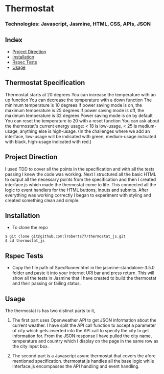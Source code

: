 # Thermostat
### Technologies: Javascript, Jasmine, HTML, CSS, APIs, JSON

## Index
* [Project Direction](#Project)
* [Installation](#Install)
* [Rspec Tests](#Rspec)
* [Usage](#Usage)


## Thermostat Specification

Thermostat starts at 20 degrees
You can increase the temperature with an up function
You can decrease the temperature with a down function
The minimum temperature is 10 degrees
If power saving mode is on, the maximum temperature is 25 degrees
If power saving mode is off, the maximum temperature is 32 degrees
Power saving mode is on by default
You can reset the temperature to 20 with a reset function
You can ask about the thermostat's current energy usage: < 18 is low-usage, < 25 is medium-usage, anything else is high-usage.
(In the challenges where we add an interface, low-usage will be indicated with green, medium-usage indicated with black, high-usage indicated with red.)

## <a name="Project">Project Direction</a>
I used TDD to cover all the points in the specification and with all the tests passing I knew the code was working. Next I structured all the basic HTML to output all the necessary points from the specification and then I created interface.js which made the thermostat come to life. This connected all the logic to event handlers for the HTML buttons, inputs and submits. After everything was working correctly I began to experiment with styling and created something clean and simple.


## <a name="Install">Installation</a>
* To clone the repo
```shell
$ git clone git@github.com:lroberts77/thermostat_js.git
$ cd thermostat_js
```

## <a name="Rspec">Rspec Tests</a>
* Copy the file path of SpecRunner.html in the jasmine-standalone-3.5.0 folder and paste it into your internet URl bar and press return. This will show all the tests in Jasmine that I have created to build the thermostat and their passing or failing status.

## <a name="Usage">Usage</a>

The thermostat is has two distinct parts to it,
1. The first part uses Openweather API to get JSON information about the current weather. I have split the API call function to accept a parameter of city which gets inserted into the API call to specify the city to get information for. From the JSON response I have pulled the city name, temperature and country which I display on the page in the same row as the city input box.

2. The second part is a Javascript async thermostat that covers the afore mentioned specification. thermostat.js handles all the base logic while interface.js encompasses the API handling and event handling.